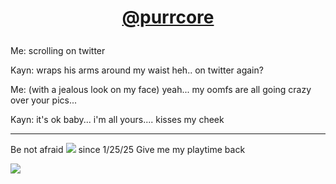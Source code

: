 # <p align="center"> [@purrcore](https://github.com/purrcore)

Me: scrolling on twitter

Kayn: wraps his arms around my waist heh.. on twitter again?

Me: (with a jealous look on my face) yeah... my oomfs are all going crazy over your pics...

Kayn: it's ok baby... i'm all yours.... kisses my cheek

---

Be not afraid 
![](https://files.catbox.moe/8cgyuk.png) since 1/25/25 Give me my playtime back

![](https://i.ibb.co/pPvB8wj/IMG-7650.webp)
